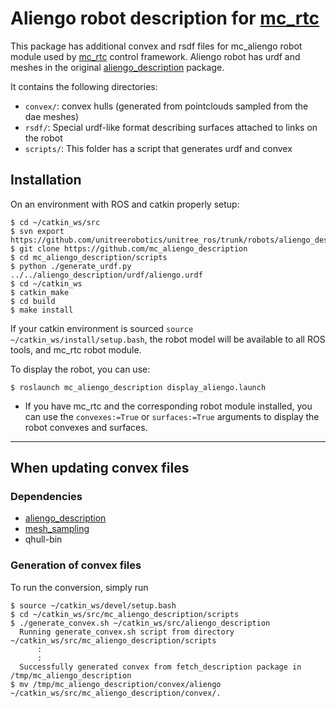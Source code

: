 # Aliengo robot description for [mc_rtc](https://jrl-umi3218.github.io/mc_rtc/)
This package has additional convex and rsdf files for mc_aliengo robot module used by [mc_rtc](https://jrl-umi3218.github.io/mc_rtc/) control framework.
Aliengo robot has urdf and meshes in the original [aliengo_description](https://github.com/unitreerobotics/unitree_ros/tree/master/robots/aliengo_description) package.

It contains the following directories:
 - `convex/`: convex hulls (generated from pointclouds sampled from the dae meshes)
 - `rsdf/`: Special urdf-like format describing surfaces attached to links on the robot
 - `scripts/`: This folder has a script that generates urdf and convex

## Installation

On an environment with ROS and catkin properly setup:

```
$ cd ~/catkin_ws/src
$ svn export https://github.com/unitreerobotics/unitree_ros/trunk/robots/aliengo_description
$ git clone https://github.com/mc_aliengo_description
$ cd mc_aliengo_description/scripts
$ python ./generate_urdf.py ../../aliengo_description/urdf/aliengo.urdf
$ cd ~/catkin_ws
$ catkin_make
$ cd build
$ make install
```

If your catkin environment is sourced `source ~/catkin_ws/install/setup.bash`, the robot model will be available to all ROS tools, and mc_rtc robot module.

To display the robot, you can use:

```
$ roslaunch mc_aliengo_description display_aliengo.launch
```

 - If you have mc_rtc and the corresponding robot module installed, you can use the `convexes:=True` or `surfaces:=True` arguments to display the robot convexes and surfaces.

***

## When updating convex files

### Dependencies

 - [aliengo_description](https://github.com/unitreerobotics/unitree_ros/tree/master/robots/aliengo_description)
 - [mesh_sampling](https://github.com/jrl-umi3218/mesh_sampling)
 - qhull-bin

### Generation of convex files
To run the conversion, simply run

```
$ source ~/catkin_ws/devel/setup.bash
$ cd ~/catkin_ws/src/mc_aliengo_description/scripts
$ ./generate_convex.sh ~/catkin_ws/src/aliengo_description
  Running generate_convex.sh script from directory ~/catkin_ws/src/mc_aliengo_description/scripts
      :
      :
  Successfully generated convex from fetch_description package in /tmp/mc_aliengo_description
$ mv /tmp/mc_aliengo_description/convex/aliengo ~/catkin_ws/src/mc_aliengo_description/convex/.
```
